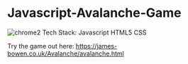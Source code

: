 # Javascript-Avalanche-Game
![chrome2](https://user-images.githubusercontent.com/34693504/136715986-bfbe4f8b-6357-407d-b46f-bb6c86e3d05a.JPG)
Tech Stack:
Javascript
HTML5
CSS

Try the game out here:
https://james-bowen.co.uk/Avalanche/avalanche.html
